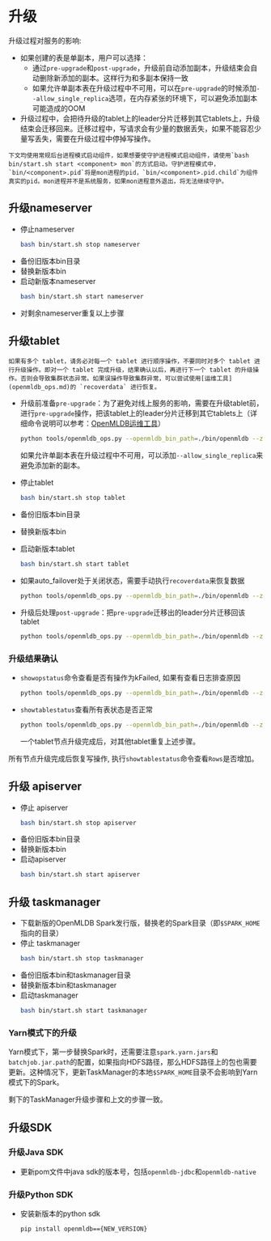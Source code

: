 # 升级

升级过程对服务的影响:
* 如果创建的表是单副本，用户可以选择：
   - 通过`pre-upgrade`和`post-upgrade`，升级前自动添加副本，升级结束会自动删除新添加的副本。这样行为和多副本保持一致
   - 如果允许单副本表在升级过程中不可用，可以在`pre-upgrade`的时候添加`--allow_single_replica`选项，在内存紧张的环境下，可以避免添加副本可能造成的OOM
* 升级过程中，会把待升级的tablet上的leader分片迁移到其它tablets上，升级结束会迁移回来。迁移过程中，写请求会有少量的数据丢失，如果不能容忍少量写丢失，需要在升级过程中停掉写操作。

```{note}
下文均使用常规后台进程模式启动组件，如果想要使守护进程模式启动组件，请使用`bash bin/start.sh start <component> mon`的方式启动。守护进程模式中，`bin/<component>.pid`将是mon进程的pid，`bin/<component>.pid.child`为组件真实的pid。mon进程并不是系统服务，如果mon进程意外退出，将无法继续守护。
```

## 升级nameserver

* 停止nameserver 
    ```bash
    bash bin/start.sh stop nameserver
    ```
* 备份旧版本bin目录
* 替换新版本bin
* 启动新版本nameserver
    ```bash
    bash bin/start.sh start nameserver
    ```
* 对剩余nameserver重复以上步骤

## 升级tablet

```{important}
如果有多个 tablet，请务必对每一个 tablet 进行顺序操作，不要同时对多个 tablet 进行升级操作。即对一个 tablet 完成升级，结果确认以后，再进行下一个 tablet 的升级操作。否则会导致集群状态异常。如果误操作导致集群异常，可以尝试使用[运维工具](openmldb_ops.md)的 `recoverdata` 进行恢复。
```

* 升级前准备`pre-upgrade`：为了避免对线上服务的影响，需要在升级tablet前，进行`pre-upgrade`操作，把该tablet上的leader分片迁移到其它tablets上（详细命令说明可以参考：[OpenMLDB运维工具](./openmldb_ops.md)）

  ```bash
  python tools/openmldb_ops.py --openmldb_bin_path=./bin/openmldb --zk_cluster=172.24.4.40:30481 --zk_root_path=/openmldb --cmd=pre-upgrade --endpoints=127.0.0.1:10921
  ```
  如果允许单副本表在升级过程中不可用，可以添加`--allow_single_replica`来避免添加新的副本。
* 停止tablet
    ```bash
    bash bin/start.sh stop tablet
    ```
* 备份旧版本bin目录
* 替换新版本bin
* 启动新版本tablet
    ```bash
    bash bin/start.sh start tablet
    ```
* 如果auto\_failover处于关闭状态，需要手动执行`recoverdata`来恢复数据
    ```bash
    python tools/openmldb_ops.py --openmldb_bin_path=./bin/openmldb --zk_cluster=172.24.4.40:30481 --zk_root_path=/openmldb --cmd=recoverdata
    ```
* 升级后处理`post-upgrade`：把`pre-upgrade`迁移出的leader分片迁移回该tablet
    ```bash
    python tools/openmldb_ops.py --openmldb_bin_path=./bin/openmldb --zk_cluster=172.24.4.40:30481 --zk_root_path=/openmldb --cmd=post-upgrade --endpoints=127.0.0.1:10921
    ```

### 升级结果确认
* `showopstatus`命令查看是否有操作为kFailed, 如果有查看日志排查原因
    ```bash
    python tools/openmldb_ops.py --openmldb_bin_path=./bin/openmldb --zk_cluster=172.24.4.40:30481 --zk_root_path=/openmldb --cmd=showopstatus --filter=kFailed
    ```
* `showtablestatus`查看所有表状态是否正常
    ```bash
    python tools/openmldb_ops.py --openmldb_bin_path=./bin/openmldb --zk_cluster=172.24.4.40:30481 --zk_root_path=/openmldb --cmd=showtablestatus
    ```
    一个tablet节点升级完成后，对其他tablet重复上述步骤。

所有节点升级完成后恢复写操作, 执行`showtablestatus`命令查看`Rows`是否增加。

## 升级 apiserver

* 停止 apiserver
    ```bash
    bash bin/start.sh stop apiserver
    ```
* 备份旧版本bin目录
* 替换新版本bin
* 启动apiserver
    ```bash
    bash bin/start.sh start apiserver
    ```

## 升级 taskmanager
* 下载新版的OpenMLDB Spark发行版，替换老的Spark目录（即`$SPARK_HOME`指向的目录）
* 停止 taskmanager
    ```bash
    bash bin/start.sh stop taskmanager
    ```
* 备份旧版本bin和taskmanager目录
* 替换新版本bin和taskmanager
* 启动taskmanager
    ```bash
    bash bin/start.sh start taskmanager
    ```

### Yarn模式下的升级

Yarn模式下，第一步替换Spark时，还需要注意`spark.yarn.jars`和`batchjob.jar.path`的配置，如果指向HDFS路径，那么HDFS路径上的包也需要更新。这种情况下，更新TaskManager的本地`$SPARK_HOME`目录不会影响到Yarn模式下的Spark。

剩下的TaskManager升级步骤和上文的步骤一致。

## 升级SDK

### 升级Java SDK
* 更新pom文件中java sdk的版本号，包括`openmldb-jdbc`和`openmldb-native`

### 升级Python SDK
* 安装新版本的python sdk
  ```bash
  pip install openmldb=={NEW_VERSION}
  ```
